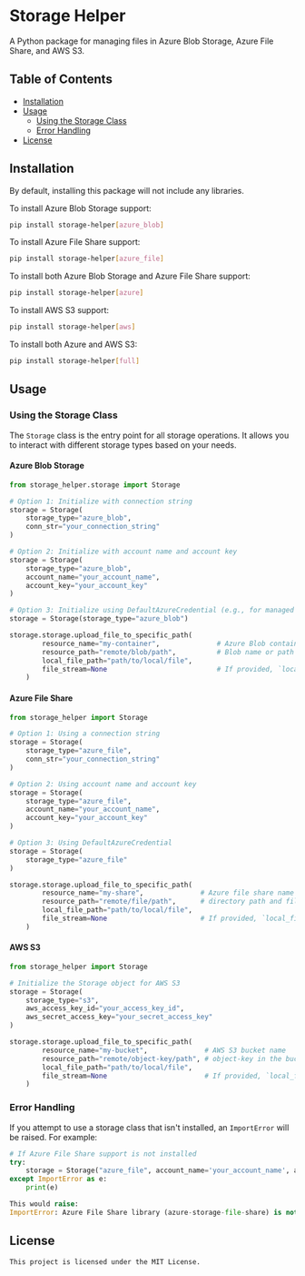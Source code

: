 # Storage Helper

A Python package for managing files in Azure Blob Storage, Azure File Share, and AWS S3.

## Table of Contents
- [Installation](#installation)
- [Usage](#usage)
  - [Using the Storage Class](#using-the-storage-class)
  - [Error Handling](#error-handling)
- [License](#license)

## Installation

By default, installing this package will not include any libraries.

To install Azure Blob Storage support:

```bash
pip install storage-helper[azure_blob]
```

To install Azure File Share support:

```bash
pip install storage-helper[azure_file]
```

To install both Azure Blob Storage and Azure File Share support:

```bash
pip install storage-helper[azure]
```

To install AWS S3 support:

```bash
pip install storage-helper[aws]
```

To install both Azure and AWS S3:

```bash
pip install storage-helper[full]
```

## Usage

### Using the Storage Class

The `Storage` class is the entry point for all storage operations. It allows you to interact with different storage types based on your needs.

#### Azure Blob Storage

```python
from storage_helper.storage import Storage

# Option 1: Initialize with connection string
storage = Storage(
    storage_type="azure_blob",
    conn_str="your_connection_string"
)

# Option 2: Initialize with account name and account key
storage = Storage(
    storage_type="azure_blob",
    account_name="your_account_name",
    account_key="your_account_key"
)

# Option 3: Initialize using DefaultAzureCredential (e.g., for managed identities)
storage = Storage(storage_type="azure_blob")

storage.storage.upload_file_to_specific_path(
        resource_name="my-container",              # Azure Blob container name
        resource_path="remote/blob/path",          # Blob name or path in the container
        local_file_path="path/to/local/file",
        file_stream=None                           # If provided, `local_file_path` should be `None`.
    )
```

#### Azure File Share

```python
from storage_helper import Storage

# Option 1: Using a connection string
storage = Storage(
    storage_type="azure_file",
    conn_str="your_connection_string"
)

# Option 2: Using account name and account key
storage = Storage(
    storage_type="azure_file",
    account_name="your_account_name",
    account_key="your_account_key"
)

# Option 3: Using DefaultAzureCredential
storage = Storage(
    storage_type="azure_file"
)

storage.storage.upload_file_to_specific_path(
        resource_name="my-share",              # Azure file share name
        resource_path="remote/file/path",      # directory path and file name in the share
        local_file_path="path/to/local/file",
        file_stream=None                       # If provided, `local_file_path` should be `None`.
    )
```

#### AWS S3

```python
from storage_helper import Storage

# Initialize the Storage object for AWS S3
storage = Storage(
    storage_type="s3",
    aws_access_key_id="your_access_key_id",
    aws_secret_access_key="your_secret_access_key"
)

storage.storage.upload_file_to_specific_path(
        resource_name="my-bucket",              # AWS S3 bucket name
        resource_path="remote/object-key/path", # object-key in the bucket
        local_file_path="path/to/local/file",
        file_stream=None                        # If provided, `local_file_path` should be `None`.
    )
```

### Error Handling

If you attempt to use a storage class that isn't installed, an `ImportError` will be raised. For example:

```python
# If Azure File Share support is not installed
try:
    storage = Storage("azure_file", account_name='your_account_name', account_key='your_account_key')
except ImportError as e:
    print(e)

This would raise:
ImportError: Azure File Share library (azure-storage-file-share) is not installed.
```

## License
```
This project is licensed under the MIT License.
```
